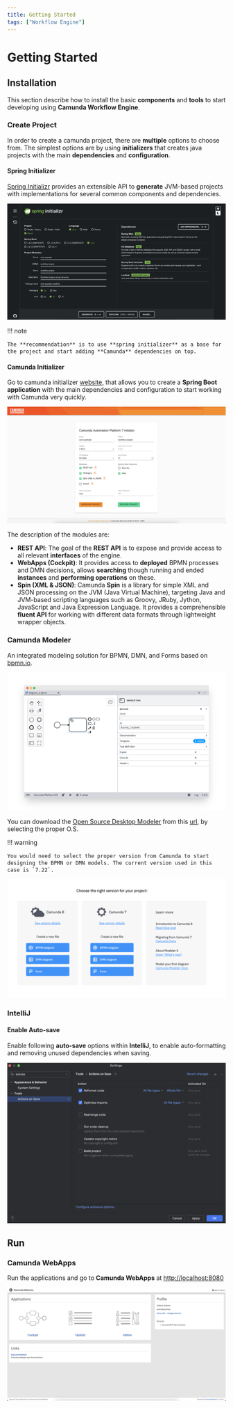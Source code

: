 ```yaml
---
title: Getting Started
tags: ["Workflow Engine"]
---
```

# Getting Started

## Installation

This section describe how to install the basic **components** and **tools** to start developing using **Camunda Workflow Engine**.

### Create Project

In order to create a camunda project, there are **multiple** options to choose from. The simplest options are by using **initializers** that creates java projects with the main **dependencies** and **configuration**.

#### Spring Initializer

[Spring Initializr](https://start.spring.io/) provides an extensible API to **generate** JVM-based projects with implementations for several common components and dependencies.

![workflow-engine](../assets/getting-started-spring-initializer.png)

!!! note

    The **recommendation** is to use **spring initializer** as a base for the project and start adding **Camunda** dependencies on top.

#### Camunda Initializer

Go to camunda initializer [website](https://start.camunda.com/), that allows you to create a **Spring Boot application** with the main dependencies and configuration to start working with Camunda very quickly.

![workflow-engine](../assets/getting-started-camunda-initializer.png)

The description of the modules are:

* **REST API**: The goal of the **REST API** is to expose and provide access to all relevant **interfaces** of the engine.
* **WebApps (Cockpit)**: It provides access to **deployed** BPMN processes and DMN decisions, allows **searching** though running and ended **instances** and **performing operations** on these.
* **Spin (XML & JSON)**: Camunda **Spin** is a library for simple XML and JSON processing on the JVM (Java Virtual Machine), targeting Java and JVM-based scripting languages such as Groovy, JRuby, Jython, JavaScript and Java Expression Language. It provides a comprehensible **fluent API** for working with different data formats through lightweight wrapper objects.

### Camunda Modeler

An integrated modeling solution for BPMN, DMN, and Forms based on [bpmn.io](https://bpmn.io/).

![workflow-engine](../assets/getting-started-camunda-modeler.png)

You can download the [Open Source Desktop Modeler](https://github.com/camunda/camunda-modeler) from this [url](https://camunda.com/download/modeler/), by selecting the proper O.S.

!!! warning

    You would need to select the proper version from Camunda to start designing the BPMN or DMN models. The current version used in this case is `7.22`.

![workflow-engine](../assets/getting-started-camunda-modeler-version.png)

### IntelliJ

#### Enable Auto-save

Enable following **auto-save** options within **IntelliJ**, to enable auto-formatting and removing unused dependencies when saving.

![workflow-engine](../assets/getting-started-intellij-autosave.png)

## Run

### Camunda WebApps

Run the applications and go to **Camunda WebApps** at [http://localhost:8080](http://localhost:8080)

![workflow-engine](../assets/getting-started-camunda-webapps.png)

